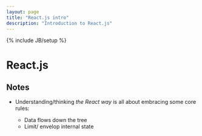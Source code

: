 ```yaml
---
layout: page
title: "React.js intro"
description: "Introduction to React.js"
---
```

{% include JB/setup %}


React.js
========


Notes
-----

* Understanding/thinking _the React way_ 
  is all about embracing some core rules:

  * Data flows down the tree
  * Limit/ envelop internal state


